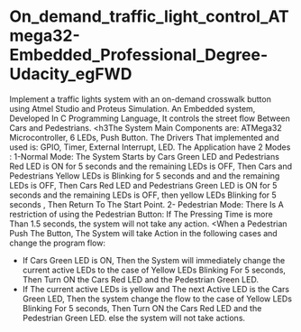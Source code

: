 # On_demand_traffic_light_control_ATmega32-Embedded_Professional_Degree-Udacity_egFWD
Implement a traffic lights system with an on-demand crosswalk button using Atmel Studio and Proteus Simulation.
An Embedded system, Developed In C Programming Language, It controls the street flow Between Cars and Pedestrians. 
<h3The System Main Components are:</h3>
ATMega32 Microcontroller, 6 LEDs, Push Button. The Drivers That implemented and used is: GPIO, Timer, External Interrupt, LED.
The Application have 2 Modes :
1-Normal Mode:
The System Starts by Cars Green LED and Pedestrians Red LED is ON for 5 seconds and the remaining LEDs is OFF, Then Cars and Pedestrians Yellow LEDs is Blinking for 5 seconds and and the remaining LEDs is OFF, Then Cars Red LED and Pedestrians Green LED is ON for 5 seconds and the remaining LEDs is OFF, then yellow LEDs Blinking for 5 seconds , Then Return To The Start Point.
2- Pedestrian Mode:
There Is A restriction of using the Pedestrian Button: If The Pressing Time is more Than 1.5 seconds, the system will not take any action.
<When a Pedestrian Push The Button, The System will take Action in the following cases and change the program flow:
- If Cars Green LED is ON, Then the System will immediately change the current active LEDs to the case of Yellow LEDs Blinking For 5 seconds, Then Turn ON the Cars Red LED and the Pedestrian Green LED.
- If The current active LEDs is yellow and The next Active LED is the Cars Green LED, Then the system change the flow to the case of Yellow LEDs Blinking For 5 seconds, Then Turn ON the Cars Red LED and the Pedestrian Green LED.
else the system will not take actions.
